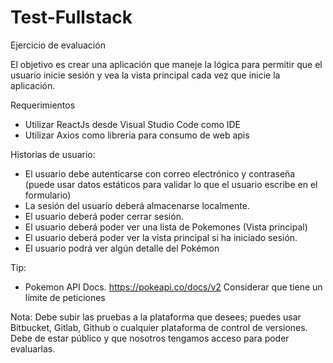 # Test-Fullstack

Ejercicio de evaluación

El objetivo es crear una aplicación que maneje la lógica para permitir que el usuario inicie sesión y vea la vista principal cada vez que inicie la aplicación.

Requerimientos

* Utilizar ReactJs desde Visual Studio Code como IDE
* Utilizar Axios como libreria para consumo de web apis

Historias de usuario:

* El usuario debe autenticarse con correo electrónico y contraseña (puede usar datos estáticos para validar lo que el usuario escribe en el formulario)
* La sesión del usuario deberá almacenarse localmente.
* El usuario deberá poder cerrar sesión.
* El usuario deberá poder ver una lista de Pokemones (Vista principal)
* El usuario deberá poder ver la vista principal si ha iniciado sesión.
* El usuario podrá ver algún detalle del Pokémon

Tip:
* Pokemon API Docs. https://pokeapi.co/docs/v2 Considerar que tiene un límite de peticiones

Nota: Debe subir las pruebas a la plataforma que desees; puedes usar Bitbucket, Gitlab, Github o cualquier plataforma de control de versiones. Debe de estar público y que nosotros tengamos acceso para poder evaluarlas.
